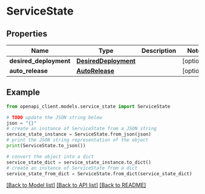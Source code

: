 # ServiceState


## Properties

Name | Type | Description | Notes
------------ | ------------- | ------------- | -------------
**desired_deployment** | [**DesiredDeployment**](DesiredDeployment.md) |  | [optional] 
**auto_release** | [**AutoRelease**](AutoRelease.md) |  | [optional] 

## Example

```python
from openapi_client.models.service_state import ServiceState

# TODO update the JSON string below
json = "{}"
# create an instance of ServiceState from a JSON string
service_state_instance = ServiceState.from_json(json)
# print the JSON string representation of the object
print(ServiceState.to_json())

# convert the object into a dict
service_state_dict = service_state_instance.to_dict()
# create an instance of ServiceState from a dict
service_state_from_dict = ServiceState.from_dict(service_state_dict)
```
[[Back to Model list]](../README.md#documentation-for-models) [[Back to API list]](../README.md#documentation-for-api-endpoints) [[Back to README]](../README.md)


